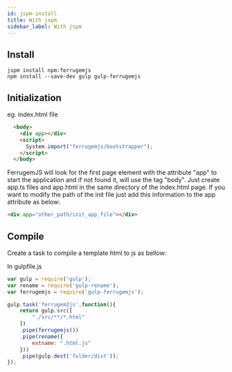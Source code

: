 ```yaml
---
id: jspm-install
title: With jspm
sidebar_label: With jspm
---
```


## Install
``` npm
jspm install npm:ferrugemjs
npm install --save-dev gulp gulp-ferrugemjs
```

## Initialization

eg. index.html file

``` html
  <body>
    <div app></div>
    <script>
      System.import("ferrugemjs/bootstrapper");
    </script>
  </body>
```
FerrugemJS will look for the first page element with the attribute "app" to start the application and if not found it, will use the tag "body".
Just create app.ts files and app.html in the same directory of the index.html page.
If you want to modify the path of the init file just add this information to the app attribute as below:
``` html
<div app="other_path/init_app_file"></div>
```

## Compile

Create a task to compile a template html to js as bellow:

In gulpfile.js
``` javascript
var gulp = require('gulp');
var rename = require('gulp-rename');
var ferrugemjs = require('gulp-ferrugemjs');

gulp.task('ferrugem2js',function(){
    return gulp.src([
        "./src/**/*.html"
    ])
    .pipe(ferrugemjs())
    .pipe(rename({
        extname: ".html.js"
    }))
    .pipe(gulp.dest('folder/dist'));
});

```